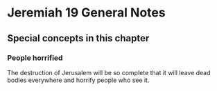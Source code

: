 # Jeremiah 19 General Notes
## Special concepts in this chapter

### People horrified

The destruction of Jerusalem will be so complete that it will leave dead bodies everywhere and horrify people who see it.